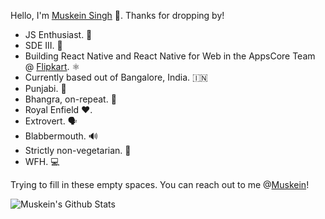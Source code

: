 Hello, I'm [Muskein Singh](https://muskein.com) 🚀. Thanks for dropping by! 


- JS Enthusiast. 🍔
- SDE III. 🧠
- Building React Native and React Native for Web in the AppsCore Team @ [Flipkart](https://www.flipkart.com). ⚛️
- Currently based out of Bangalore, India. 🇮🇳
- Punjabi. 🎵
- Bhangra, on-repeat. 🕺
- Royal Enfield ❤️. 
- Extrovert. 🗣️
- Blabbermouth. 🔊
- Strictly non-vegetarian. 🍗
- WFH. 💻

Trying to fill in these empty spaces.
You can reach out to me @[Muskein](https://twitter.com/Muskein)!

![Muskein's Github Stats](https://github-readme-stats.vercel.app/api?username=muskeinsingh&show_icons=true&bg_color=151515&text_color=9f9f9f&theme=dracula&count_private=true)


